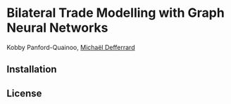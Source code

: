 # Bilateral Trade Modelling with Graph Neural Networks

Kobby Panford-Quainoo, [Michaël Defferrard](https://deff.ch)

## Installation

## License
